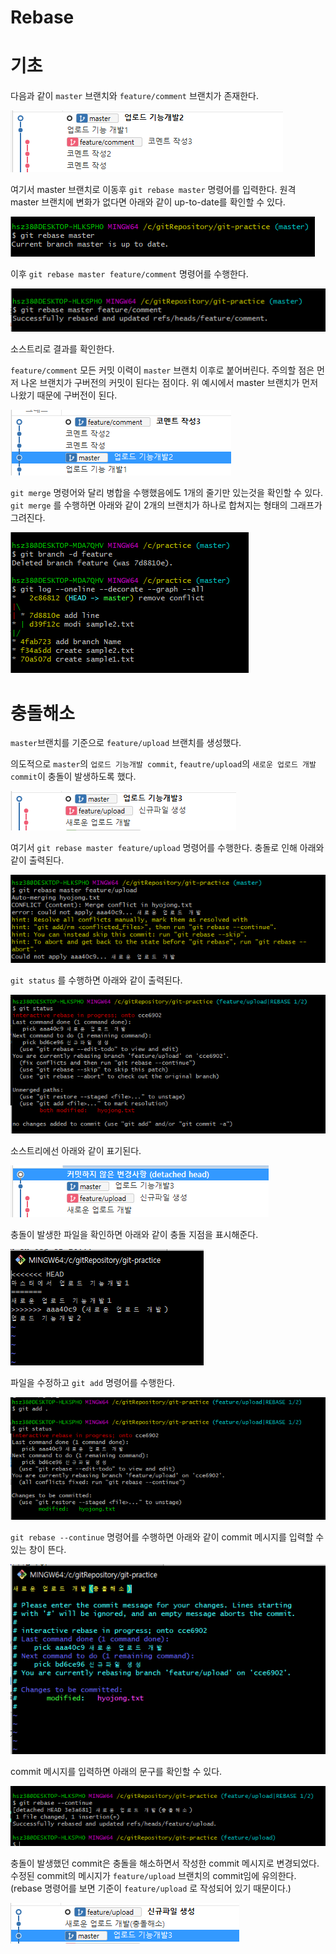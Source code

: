 # Rebase

# 기초

다음과 같이 `master` 브랜치와 `feature/comment` 브랜치가 존재한다.

![Untitled](./Rebase/Untitled.png)

여기서 master 브랜치로 이동후 `git rebase master` 명령어를 입력한다. 원격 master 브랜치에 변화가 없다면 아래와 같이 up-to-date를 확인할 수 있다.

![Untitled](./Rebase/Untitled%201.png)

이후 `git rebase master feature/comment` 명령어를 수행한다.

![Untitled](./Rebase/Untitled%202.png)

소스트리로 결과를 확인한다.

`feature/comment` 모든 커밋 이력이 `master` 브랜치 이후로 붙어버린다. 주의할 점은 먼저 나온 브랜치가 구버전의 커밋이 된다는 점이다. 위 예시에서 master 브랜치가 먼저 나왔기 때문에 구버전이 된다.

![Untitled](./Rebase/Untitled%203.png)

`git merge` 명령어와 달리 병합을 수행했음에도 1개의 줄기만 있는것을 확인할 수 있다. `git merge` 를 수행하면 아래와 같이 2개의 브랜치가 하나로 합쳐지는 형태의 그래프가 그려진다.

![Untitled](./Rebase/Untitled%204.png)

# 충돌해소

`master`브랜치를 기준으로 `feature/upload` 브랜치를 생성했다.

의도적으로 `master`의 `업로드 기능개발 commit`, `feautre/upload`의 `새로운 업로드 개발 commit`이 충돌이 발생하도록 했다.

![Untitled](./Rebase/Untitled%205.png)

여기서 `git rebase master feature/upload` 명령어를 수행한다. 충돌로 인해 아래와 같이 출력된다.

![Untitled](./Rebase/Untitled%206.png)

`git status` 를 수행하면 아래와 같이 출력된다.

![Untitled](./Rebase/Untitled%207.png)

소스트리에선 아래와 같이 표기된다.

![Untitled](./Rebase/Untitled%208.png)

충돌이 발생한 파일을 확인하면 아래와 같이 충돌 지점을 표시해준다.

![Untitled](./Rebase/Untitled%209.png)

파일을 수정하고 `git add` 명령어를 수행한다.

![Untitled](./Rebase/Untitled%2010.png)

`git rebase --continue` 명령어를 수행하면 아래와 같이 commit 메시지를 입력할 수 있는 창이 뜬다.

![Untitled](./Rebase/Untitled%2011.png)

commit 메시지를 입력하면 아래의 문구를 확인할 수 있다.

![Untitled](./Rebase/Untitled%2012.png)

충돌이 발생했던 commit은 충돌을 해소하면서 작성한 commit 메시지로 변경되었다. 수정된 commit의 메시지가 `feature/upload` 브랜치의 commit임에 유의한다. (rebase 명령어를 보면 기준이 `feature/upload` 로 작성되어 있기 때문이다.)

![Untitled](./Rebase/Untitled%2013.png)
